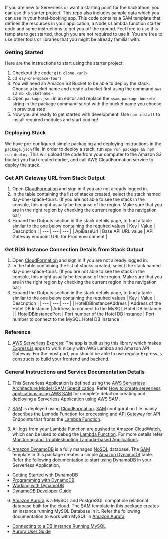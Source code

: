 
If you are new to Serverless or want a starting point for the hackathon, you can use this starter project. This repo also includes sample data which you can use in your hotel-booking app. This code contains a SAM template that defines the resources in your application, a Nodejs Lambda function starter code and some instructions to get you off the ground. Feel free to use this template to get started, though you are not required to use it. You are free to use other tools or libraries that you might be already familiar with.

### Getting Started

Here are the instructions to start using the starter project:

1. Checkout the code: `git clone <url>`
1. `cd day-one-space-tours`
1. You will need an Amazon S3 Bucket to be able to deploy the stack. Choose a bucket name and create a bucket first using the command `aws s3 mb <bucketname>`
1. Open `package.json` in an editor and replace the `<sam-package-bucket>` string in the package command script with the bucket name you choose in previous step
1. Now you are ready to get started with development. Use `npm install` to install required modules and start coding!

### Deploying Stack
We have pre-configured simple packaging and deploying instructions in the `package.json` file. In order to deploy a stack, run `npm run package && npm run deploy`. This will upload the code from your computer to the Amazon S3 bucket you had created earlier, and call AWS CloudFormation service to deploy the stack.

### Get API Gateway URL from Stack Output
1. Open [CloudFormation](https://aws.amazon.com/cloudformation/) and sign in if you are not already logged in.
2. In the table containing the list of stacks created, select the stack named day-one-space-tours. (If you are not
   able to see the stack in the console, this might usually be because of the region. Make sure that you are in the right region by checking the current region in the navigation bar)
3. Expand the Outputs section in the stack details page, to find a table similar to the one below containing the required values
| Key | Value | Description |
| --- | --- | --- |
| ApiBaseUrl | Base API URL value | API Gateway endpoint URL for Prod environment |

### Get RDS Instance Connection Details from Stack Output
1. Open [CloudFormation](https://aws.amazon.com/cloudformation/) and sign in if you are not already logged in.
2. In the table containing the list of stacks created, select the stack named day-one-space-tours. (If you are not
   able to see the stack in the console, this might usually be because of the region. Make sure that you are in the right region by checking the current region in the navigation bar)
3. Expand the Outputs section in the stack details page, to find a table similar to the one below containing the required values
| Key | Value | Description |
| --- | --- | --- |
| HotelDBInstanceAddress | Address of the Hotel DB Instance | Address to connect to the MySQL Hotel DB Instance |
| HotelDBInstancePort | Port number of the Hotel DB Instance | Port number to connect to the MySQL Hotel DB Instance |

### Reference

1. [AWS Serverless Express](https://github.com/awslabs/aws-serverless-express): The app is built using this library which makes [Express.js](https://expressjs.com/) apps to work nicely with AWS Lambda and Amazon API Gateway. For the most part, you should be able to use regular Express.js constructs to build your frontend and backend.

### General Instructions and Service Documentation Details

1. This Serverless Application is defined using the [AWS Serverless Architecture Model (SAM) Specification](https://github.com/awslabs/serverless-application-model/blob/master/versions/2016-10-31.md). Refer [How to create serverless applications using AWS SAM](https://github.com/awslabs/serverless-application-model/blob/master/HOWTO.md) for complete detail on creating and deploying a Serverless Application using AWS SAM.

3. [SAM](https://docs.aws.amazon.com/lambda/latest/dg/serverless_app.html) is deployed using [CloudFormation](https://aws.amazon.com/cloudformation/). [SAM](https://docs.aws.amazon.com/lambda/latest/dg/serverless_app.html) configuration file mainly describes the [Lambda Function](https://aws.amazon.com/lambda/) for processing and [API Gateway](https://aws.amazon.com/api-gateway/?nc2=h_m1) for API Endpoints that fronts the [Lambda Function](https://aws.amazon.com/lambda/).

4. All logs from your Lambda Function are pushed to [Amazon CloudWatch](https://aws.amazon.com/cloudwatch/?nc2=h_m1), which can be used to debug the [Lambda Function](https://aws.amazon.com/lambda/). For more details refer [Monitoring and Troubleshooting Lambda-based Applications](https://docs.aws.amazon.com/lambda/latest/dg/monitoring-functions.html).

5. [Amazon DynamoDB](https://aws.amazon.com/dynamodb/?nc2=h_m1) is a fully managed [NoSQL](https://aws.amazon.com/nosql/) database. The [SAM](https://docs.aws.amazon.com/lambda/latest/dg/serverless_app.html) template in this package creates a simple [Amazon DynamoDB](https://aws.amazon.com/dynamodb/?nc2=h_m1) table. Refer the following documentation to start using DynamoDB in your Serverless Application,
  - [Getting Started with DynamoDB](https://docs.aws.amazon.com/amazondynamodb/latest/developerguide/GettingStarted.html)
  - [Programming with DynamoDB](https://docs.aws.amazon.com/amazondynamodb/latest/developerguide/Programming.html)
  - [Working with DynamoDB](https://docs.aws.amazon.com/amazondynamodb/latest/developerguide/WorkingWithDynamo.html)
  - [DynamoDB Developer Guide](https://docs.aws.amazon.com/amazondynamodb/latest/developerguide/Introduction.html)

6. [Amazon Aurora](https://aws.amazon.com/rds/aurora/?nc2=h_m1) is a MySQL and PostgreSQL compatible relational database built for the cloud. The [SAM](https://docs.aws.amazon.com/lambda/latest/dg/serverless_app.html) template in this package creates an instance running MySQL Database in it. Refer the following documentation to work with MySQL in [Amazon Aurora](https://aws.amazon.com/rds/aurora/?nc2=h_m1),
  - [Connecting to a DB Instance Running MySQL](https://docs.aws.amazon.com/AmazonRDS/latest/UserGuide/USER_ConnectToInstance.html)
  - [Aurora User Guide](https://docs.aws.amazon.com/AmazonRDS/latest/UserGuide/CHAP_Aurora.html)
